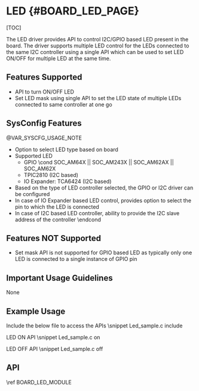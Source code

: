 # LED {#BOARD_LED_PAGE}

[TOC]

The LED driver provides API to control I2C/GPIO based LED present in the board.
The driver supports multiple LED control for the LEDs connected to the same
I2C controller using a single API which can be used to set LED ON/OFF for multiple LED at the same time.

## Features Supported

- API to turn ON/OFF LED
- Set LED mask using single API to set the LED state of multiple LEDs connected
to same controller at one go

## SysConfig Features

@VAR_SYSCFG_USAGE_NOTE

- Option to select LED type based on board
- Supported LED
    - GPIO
\cond SOC_AM64X || SOC_AM243X || SOC_AM62AX || SOC_AM62X
    - TPIC2810 (I2C based)
    - IO Expander: TCA6424 (I2C based)
- Based on the type of LED controller selected, the GPIO or I2C driver can be configured
- In case of IO Expander based LED control, provides option to select the pin to which the LED is connected
- In case of I2C based LED controller, ability to provide the I2C slave address of the controller
\endcond

## Features NOT Supported

- Set mask API is not supported for GPIO based LED as typically only one LED
is connected to a single instance of GPIO pin

## Important Usage Guidelines

None

## Example Usage

Include the below file to access the APIs
\snippet Led_sample.c include

LED ON API
\snippet Led_sample.c on

LED OFF API
\snippet Led_sample.c off

## API

\ref BOARD_LED_MODULE
